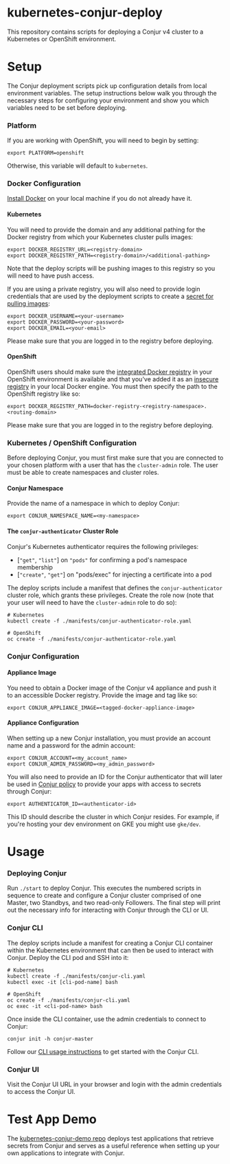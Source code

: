 # kubernetes-conjur-deploy

This repository contains scripts for deploying a Conjur v4 cluster to a
Kubernetes or OpenShift environment.

# Setup

The Conjur deployment scripts pick up configuration details from local
environment variables. The setup instructions below walk you through the
necessary steps for configuring your environment and show you which variables
need to be set before deploying.

### Platform

If you are working with OpenShift, you will need to begin by setting:

```
export PLATFORM=openshift
```

Otherwise, this variable will default to `kubernetes`.

### Docker Configuration

[Install Docker](https://www.docker.com/get-docker) on your local machine if you
do not already have it.

#### Kubernetes

You will need to provide the domain and any additional pathing for the Docker
registry from which your Kubernetes cluster pulls images: 

```
export DOCKER_REGISTRY_URL=<registry-domain>
export DOCKER_REGISTRY_PATH=<registry-domain>/<additional-pathing>
```

Note that the deploy scripts will be pushing images to this registry so you will
need to have push access.

If you are using a private registry, you will also need to provide login 
credentials that are used by the deployment scripts to create a [secret for
pulling images](https://kubernetes.io/docs/tasks/configure-pod-container/pull-image-private-registry/#create-a-secret-in-the-cluster-that-holds-your-authorization-token):

```
export DOCKER_USERNAME=<your-username>
export DOCKER_PASSWORD=<your-password>
export DOCKER_EMAIL=<your-email>
```

Please make sure that you are logged in to the registry before deploying.

#### OpenShift

OpenShift users should make sure the [integrated Docker registry](https://docs.openshift.com/container-platform/3.3/install_config/registry/deploy_registry_existing_clusters.html)
in your OpenShift environment is available and that you've added it as an
[insecure registry](https://docs.docker.com/registry/insecure/) in your local
Docker engine. You must then specify the path to the OpenShift registry like so:

```
export DOCKER_REGISTRY_PATH=docker-registry-<registry-namespace>.<routing-domain>
```

Please make sure that you are logged in to the registry before deploying.

### Kubernetes / OpenShift Configuration

Before deploying Conjur, you must first make sure that you are connected to your
chosen platform with a user that has the `cluster-admin` role. The user must be
able to create namespaces and cluster roles.

#### Conjur Namespace

Provide the name of a namespace in which to deploy Conjur:

```
export CONJUR_NAMESPACE_NAME=<my-namespace>
```

#### The `conjur-authenticator` Cluster Role

Conjur's Kubernetes authenticator requires the following privileges:

- [`"get"`, `"list"`] on `"pods"` for confirming a pod's namespace membership
- [`"create"`, `"get"`] on "pods/exec" for injecting a certificate into a pod

The deploy scripts include a manifest that defines the `conjur-authenticator`
cluster role, which grants these privileges. Create the role now (note that
your user will need to have the `cluster-admin` role to do so):

```
# Kubernetes
kubectl create -f ./manifests/conjur-authenticator-role.yaml

# OpenShift
oc create -f ./manifests/conjur-authenticator-role.yaml
```

### Conjur Configuration

#### Appliance Image

You need to obtain a Docker image of the Conjur v4 appliance and push it to an
accessible Docker registry. Provide the image and tag like so:

```
export CONJUR_APPLIANCE_IMAGE=<tagged-docker-appliance-image>
```

#### Appliance Configuration

When setting up a new Conjur installation, you must provide an account name and
a password for the admin account:

```
export CONJUR_ACCOUNT=<my_account_name>
export CONJUR_ADMIN_PASSWORD=<my_admin_password>
```

You will also need to provide an ID for the Conjur authenticator that will later
be used in [Conjur policy](https://developer.conjur.net/policy) to provide your
apps with access to secrets through Conjur:

```
export AUTHENTICATOR_ID=<authenticator-id>
```

This ID should describe the cluster in which Conjur resides. For example, if
you're hosting your dev environment on GKE you might use `gke/dev`.

# Usage

### Deploying Conjur

Run `./start` to deploy Conjur. This executes the numbered scripts in sequence
to create and configure a Conjur cluster comprised of one Master, two Standbys,
and two read-only Followers. The final step will print out the necessary info
for interacting with Conjur through the CLI or UI.

### Conjur CLI

The deploy scripts include a manifest for creating a Conjur CLI container within
the Kubernetes environment that can then be used to interact with Conjur. Deploy
the CLI pod and SSH into it:

```
# Kubernetes
kubectl create -f ./manifests/conjur-cli.yaml
kubectl exec -it [cli-pod-name] bash

# OpenShift
oc create -f ./manifests/conjur-cli.yaml
oc exec -it <cli-pod-name> bash
```

Once inside the CLI container, use the admin credentials to connect to Conjur:

```
conjur init -h conjur-master
```

Follow our [CLI usage instructions](https://developer.conjur.net/cli#quickstart)
to get started with the Conjur CLI.

### Conjur UI

Visit the Conjur UI URL in your browser and login with the admin credentials to
access the Conjur UI.

# Test App Demo

The [kubernetes-conjur-demo repo](https://github.com/conjurdemos/kubernetes-conjur-demo)
deploys test applications that retrieve secrets from Conjur and serves as a
useful reference when setting up your own applications to integrate with Conjur.
